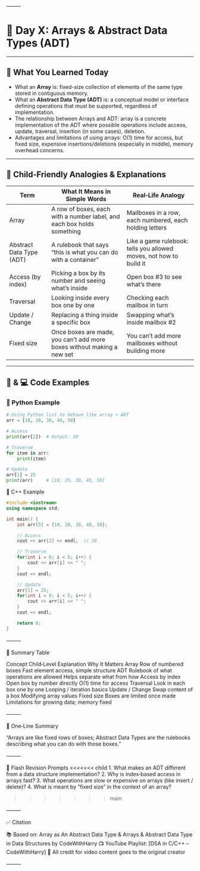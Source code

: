 ⸻


# 📘 Day X: Arrays & Abstract Data Types (ADT)

---

## 📌 What You Learned Today

- What an **Array** is: fixed-size collection of elements of the same type stored in contiguous memory.  
- What an **Abstract Data Type (ADT)** is: a conceptual model or interface defining operations that must be supported, regardless of implementation.  
- The relationship between Arrays and ADT: array is a concrete implementation of the ADT where possible operations include access, update, traversal, insertion (in some cases), deletion.  
- Advantages and limitations of using arrays: O(1) time for access, but fixed size, expensive insertions/deletions (especially in middle), memory overhead concerns.  

---

## 🧒 Child‑Friendly Analogies & Explanations

| Term               | What It Means in Simple Words                                             | Real‑Life Analogy                                                |
|---------------------|---------------------------------------------------------------------------|------------------------------------------------------------------|
| Array               | A row of boxes, each with a number label, and each box holds something     | Mailboxes in a row, each numbered, each holding letters          |
| Abstract Data Type (ADT) | A rulebook that says “this is what you can do with a container”         | Like a game rulebook: tells you allowed moves, not how to build it|
| Access (by index)   | Picking a box by its number and seeing what’s inside                       | Open box #3 to see what’s there                                 |
| Traversal           | Looking inside every box one by one                                       | Checking each mailbox in turn                                    |
| Update / Change     | Replacing a thing inside a specific box                                    | Swapping what’s inside mailbox #2                                |
| Fixed size          | Once boxes are made, you can’t add more boxes without making a new set     | You can’t add more mailboxes without building more               |

---

## 🐍 & 💻 Code Examples

### 🐍 Python Example

```python
# Using Python list to behave like array + ADT
arr = [10, 20, 30, 40, 50]

# Access
print(arr[2])  # Output: 30

# Traverse
for item in arr:
    print(item)

# Update
arr[1] = 25
print(arr)     # [10, 25, 30, 40, 50]
```

🔎 C++ Example

```cpp
#include <iostream>
using namespace std;

int main() {
    int arr[5] = {10, 20, 30, 40, 50};

    // Access
    cout << arr[2] << endl;  // 30

    // Traverse
    for(int i = 0; i < 5; i++) {
        cout << arr[i] << " ";
    }
    cout << endl;

    // Update
    arr[1] = 25;
    for(int i = 0; i < 5; i++) {
        cout << arr[i] << " ";
    }
    cout << endl;

    return 0;
}
```

⸻

📝 Summary Table

Concept	Child‑Level Explanation	Why It Matters
Array	Row of numbered boxes	Fast element access, simple structure
ADT	Rulebook of what operations are allowed	Helps separate what from how
Access by index	Open box by number directly	O(1) time for access
Traversal	Look in each box one by one	Looping / iteration basics
Update / Change	Swap content of a box	Modifying array values
Fixed size	Boxes are limited once made	Limitations for growing data; memory fixed


⸻

💬 One‑Line Summary

“Arrays are like fixed rows of boxes; Abstract Data Types are the rulebooks describing what you can do with those boxes.”

⸻

🔁 Flash Revision Prompts
<<<<<<< child
	1.	What makes an ADT different from a data structure implementation?
	2.	Why is index‑based access in arrays fast?
	3.	What operations are slow or expensive on arrays (like insert / delete)?
	4.	What is meant by “fixed size” in the context of an array?
>>>>>>> main

⸻

✅ Citation

📚 Based on: Array as An Abstract Data Type & Arrays & Abstract Data Type in Data Structures by CodeWithHarry
📺 YouTube Playlist: [DSA in C/C++ – CodeWithHarry]
🧠 All credit for video content goes to the original creator

⸻
